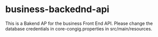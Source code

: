 # business-backednd-api

This is a Bakend AP for the business Front End API.
Please change the database credentials in core-congig.properties in src/main/resources.
